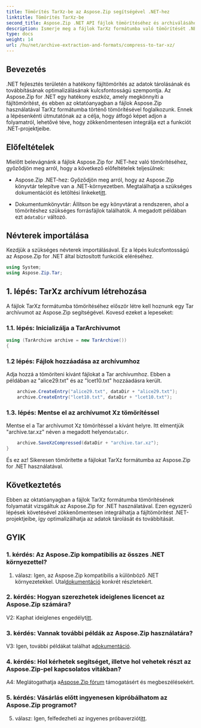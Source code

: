 ```yaml
---
title: Tömörítés TarXz-be az Aspose.Zip segítségével .NET-hez
linktitle: Tömörítés TarXz-be
second_title: Aspose.Zip .NET API fájlok tömörítéséhez és archiválásához
description: Ismerje meg a fájlok TarXz formátumba való tömörítését .NET-ben az Aspose.Zip segítségével. Kövesse lépésenkénti útmutatónkat a hatékony fájltárolás és átvitel érdekében.
type: docs
weight: 14
url: /hu/net/archive-extraction-and-formats/compress-to-tar-xz/
---
```

## Bevezetés

.NET fejlesztés területén a hatékony fájltömörítés az adatok tárolásának és továbbításának optimalizálásának kulcsfontosságú szempontja. Az Aspose.Zip for .NET egy hatékony eszköz, amely megkönnyíti a fájltömörítést, és ebben az oktatóanyagban a fájlok Aspose.Zip használatával TarXz formátumba történő tömörítésével foglalkozunk. Ennek a lépésenkénti útmutatónak az a célja, hogy átfogó képet adjon a folyamatról, lehetővé téve, hogy zökkenőmentesen integrálja ezt a funkciót .NET-projektjeibe.

## Előfeltételek

Mielőtt belevágnánk a fájlok Aspose.Zip for .NET-hez való tömörítéséhez, győződjön meg arról, hogy a következő előfeltételek teljesülnek:

-  Aspose.Zip .NET-hez: Győződjön meg arról, hogy az Aspose.Zip könyvtár telepítve van a .NET-környezetben. Megtalálhatja a szükséges dokumentációt és letöltési linkeket[itt](https://reference.aspose.com/zip/net/).

-  Dokumentumkönyvtár: Állítson be egy könyvtárat a rendszeren, ahol a tömörítéshez szükséges forrásfájlok találhatók. A megadott példában ezt a`dataDir` változó.

## Névterek importálása

Kezdjük a szükséges névterek importálásával. Ez a lépés kulcsfontosságú az Aspose.Zip for .NET által biztosított funkciók eléréséhez.

```csharp
using System;
using Aspose.Zip.Tar;
```

## 1. lépés: TarXz archívum létrehozása

A fájlok TarXz formátumba tömörítéséhez először létre kell hoznunk egy Tar archívumot az Aspose.Zip segítségével. Kovesd ezeket a lepeseket:

### 1.1. lépés: Inicializálja a TarArchivumot

```csharp
using (TarArchive archive = new TarArchive())
{
```

### 1.2 lépés: Fájlok hozzáadása az archívumhoz

Adja hozzá a tömöríteni kívánt fájlokat a Tar archívumhoz. Ebben a példában az "alice29.txt" és az "lcet10.txt" hozzáadásra került.

```csharp
    archive.CreateEntry("alice29.txt", dataDir + "alice29.txt");
    archive.CreateEntry("lcet10.txt", dataDir + "lcet10.txt");
```

### 1.3. lépés: Mentse el az archívumot Xz tömörítéssel

 Mentse el a Tar archívumot Xz tömörítéssel a kívánt helyre. Itt elmentjük "archive.tar.xz" néven a megadott helyen`dataDir`.

```csharp
    archive.SaveXzCompressed(dataDir + "archive.tar.xz");
}
```

És ez az! Sikeresen tömörítette a fájlokat TarXz formátumba az Aspose.Zip for .NET használatával.

## Következtetés

Ebben az oktatóanyagban a fájlok TarXz formátumba tömörítésének folyamatát vizsgáltuk az Aspose.Zip for .NET használatával. Ezen egyszerű lépések követésével zökkenőmentesen integrálhatja a fájltömörítést .NET-projektjeibe, így optimalizálhatja az adatok tárolását és továbbítását.

## GYIK

### 1. kérdés: Az Aspose.Zip kompatibilis az összes .NET környezettel?

 1. válasz: Igen, az Aspose.Zip kompatibilis a különböző .NET környezetekkel. Utal[dokumentáció](https://reference.aspose.com/zip/net/) konkrét részletekért.

### 2. kérdés: Hogyan szerezhetek ideiglenes licencet az Aspose.Zip számára?

 V2: Kaphat ideiglenes engedélyt[itt](https://purchase.aspose.com/temporary-license/).

### 3. kérdés: Vannak további példák az Aspose.Zip használatára?

 V3: Igen, további példákat találhat a[dokumentáció](https://reference.aspose.com/zip/net/).

### 4. kérdés: Hol kérhetek segítséget, illetve hol vehetek részt az Aspose.Zip-pel kapcsolatos vitákban?

 A4: Meglátogathatja a[Aspose.Zip fórum](https://forum.aspose.com/c/zip/37) támogatásért és megbeszélésekért.

### 5. kérdés: Vásárlás előtt ingyenesen kipróbálhatom az Aspose.Zip programot?

 5. válasz: Igen, felfedezheti az ingyenes próbaverziót[itt](https://releases.aspose.com/zip/net).